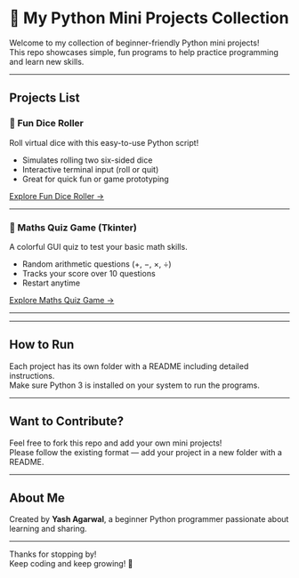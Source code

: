 # 🚀 My Python Mini Projects Collection

Welcome to my collection of beginner-friendly Python mini projects!  
This repo showcases simple, fun programs to help practice programming and learn new skills.

---

## Projects List

### 🎲 Fun Dice Roller  
Roll virtual dice with this easy-to-use Python script!  
- Simulates rolling two six-sided dice  
- Interactive terminal input (roll or quit)  
- Great for quick fun or game prototyping

[Explore Fun Dice Roller →](./dice-roller)

---

### 🧮 Maths Quiz Game (Tkinter)  
A colorful GUI quiz to test your basic math skills.  
- Random arithmetic questions (+, −, ×, ÷)  
- Tracks your score over 10 questions  
- Restart anytime

[Explore Maths Quiz Game →](./maths-quiz)

---

<!--
### 📚 Project Name  
Short description here.  
[Explore Project Name →](./project-folder)
-->

---

## How to Run

Each project has its own folder with a README including detailed instructions.  
Make sure Python 3 is installed on your system to run the programs.

---

## Want to Contribute?

Feel free to fork this repo and add your own mini projects!  
Please follow the existing format — add your project in a new folder with a README.

---

## About Me

Created by **Yash Agarwal**, a beginner Python programmer passionate about learning and sharing.

---

Thanks for stopping by!  
Keep coding and keep growing! 🚀
